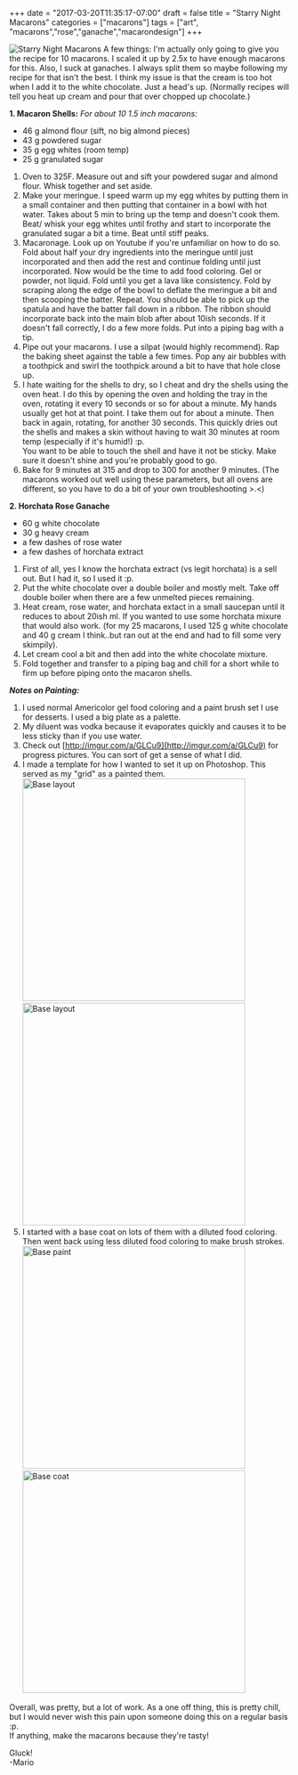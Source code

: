 +++
date = "2017-03-20T11:35:17-07:00"
draft = false
title = "Starry Night Macarons"
categories = ["macarons"]
tags = ["art", "macarons","rose","ganache","macarondesign"]
+++

![Starry Night Macarons](http://i.imgur.com/ZKHtmZu.jpg)
A few things: I'm actually only going to give you the recipe for 10 macarons. I scaled it up by 2.5x to have enough macarons for this. Also, I suck at ganaches. I always split them so maybe following my recipe for that isn't the best. I think my issue is that the cream is too hot when I add it to the white chocolate. Just a head's up. (Normally recipes will tell you heat up cream and pour that over chopped up chocolate.)    

**1. Macaron Shells:**  *For about 10 1.5 inch macarons:*  

- 46 g almond flour (sift, no big almond pieces)  
- 43 g powdered sugar    
- 35 g egg whites (room temp)  
- 25 g granulated sugar  

1. Oven to 325F. Measure out and sift your powdered sugar and almond flour. Whisk together and set aside.  
2. Make your meringue. I speed warm up my egg whites by putting them in a small container and then putting that container in a bowl with hot water. Takes about 5 min to bring up the temp and doesn't cook them.  
Beat/ whisk your egg whites until frothy and start to incorporate the granulated sugar a bit a time. Beat until stiff peaks.   
3. Macaronage. Look up on Youtube if you're unfamiliar on how to do so.   
Fold about half your dry ingredients into the meringue until just incorporated and then add the rest and continue folding until just incorporated. Now would be the time to add food coloring. Gel or powder, not liquid. Fold until you get a lava like consistency. Fold by scraping along the edge of the bowl to deflate the meringue a bit and then scooping the batter. Repeat. You should be able to pick up the spatula and have the batter fall down in a ribbon. The ribbon should incorporate back into the main blob after about 10ish seconds. If it doesn't fall correctly, I do a few more folds. Put into a piping bag with a tip.  
4. Pipe out your macarons. I use a silpat (would highly recommend). Rap the baking sheet against the table a few times.  Pop any air bubbles with a toothpick and swirl the toothpick around a bit to have that hole close up.     
5. I hate waiting for the shells to dry, so I cheat and dry the shells using the oven heat. I do this by opening the oven and holding the tray in the oven, rotating it every 10 seconds or so for about a minute. My hands usually get hot at that point. I take them out for about a minute. Then back in again, rotating, for another 30 seconds. This quickly dries out the shells and makes a skin without having to wait 30 minutes at room temp (especially if it's humid!) :p.   
You want to be able to touch the shell and have it not be sticky. Make sure it doesn't shine and you're probably good to go.   
6. Bake for 9 minutes at 315 and drop to 300 for another 9 minutes. (The macarons worked out well using these parameters, but all ovens are different, so you have to do a bit of your own troubleshooting >.<)  

**2. Horchata Rose Ganache**          

- 60 g white chocolate  
- 30 g heavy cream  
- a few dashes of rose water  
- a few dashes of horchata extract  

1. First of all, yes I know the horchata extract (vs legit horchata) is a sell out. But I had it, so I used it :p.  
2. Put the white chocolate over a double boiler and mostly melt. Take off double boiler when there are a few unmelted pieces remaining.  
3. Heat cream, rose water, and horchata extact in a small saucepan until it reduces to about 20ish ml. If you wanted to use some horchata mixure that would also work. (for my 25 macarons, I used 125 g white chocolate and 40 g cream I think..but ran out at the end and had to fill some very skimpily).  
4. Let cream cool a bit and then add into the white chocolate mixture.  
5. Fold together and transfer to a piping bag and chill for a short while to firm up before piping onto the macaron shells.  

***Notes on Painting:***  
1. I used normal Americolor gel food coloring and a paint brush set I use for desserts. I used a big plate as a palette.    
2. My diluent was vodka because it evaporates quickly and causes it to be less sticky than if you use water.  
3. Check out [http://imgur.com/a/GLCu9](http://imgur.com/a/GLCu9) for progress pictures. You can sort of get a sense of what I did.  
4. I made a template for how I wanted to set it up on Photoshop. This served as my "grid" as a painted them.  
<img src="http://i.imgur.com/nDegOLd.jpg" alt="Base layout" style="width: 400px;"/>&nbsp; &nbsp; &nbsp;<img src="http://i.imgur.com/Ra4JrWj.jpg" alt="Base layout" style="width: 400px;"/>  
5. I started with a base coat on lots of them with a diluted food coloring. Then went back using less diluted food coloring to make brush strokes.  
<img src="http://i.imgur.com/p4PpU1K.jpg?1" alt="Base paint" style="width: 400px;"/> &nbsp; &nbsp; &nbsp;<img src="http://i.imgur.com/w8eXboh.jpg" alt="Base coat" style="height: 400px;"/>

Overall, was pretty, but a lot of work. As a one off thing, this is pretty chill, but I would never wish this pain upon someone doing this on a regular basis :p.  
If anything, make the macarons because they're tasty!  

Gluck!  
-Mario
